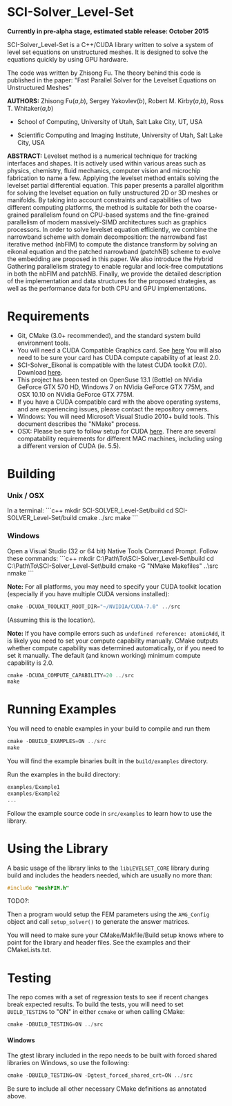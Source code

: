 SCI-Solver_Level-Set
====================

**Currently in pre-alpha stage, estimated stable release: October 2015**

SCI-Solver_Level-Set is a C++/CUDA library written to solve a system of level set equations on unstructured meshes. It is designed to solve the equations quickly by using GPU hardware.

The code was written by Zhisong Fu. The theory behind this code is published in the paper: "Fast Parallel Solver for the Levelset Equations on Unstructured Meshes"

**AUTHORS:** Zhisong Fu(*a*,*b*), Sergey Yakovlev(*b*), Robert M. Kirby(*a*,*b*), Ross T. Whitaker(*a*,*b*)

- School of Computing, University of Utah, Salt Lake City, UT, USA

- Scientific Computing and Imaging Institute, University of Utah, Salt Lake City, USA

**ABSTRACT:**
Levelset method is a numerical technique for tracking interfaces and shapes. It is actively used within various areas such as physics, chemistry, fluid mechanics, computer vision and microchip fabrication to name a few. Applying the levelset method entails solving the levelset partial differential equation. This paper presents a parallel algorithm for solving the levelset equation on fully unstructured 2D or 3D meshes or manifolds. By taking into account constraints and capabilities of two different computing platforms, the method is suitable for both the coarse-grained parallelism found on CPU-based systems and the fine-grained parallelism of modern massively-SIMD architectures such as graphics processors. In order to solve levelset equation efficiently, we combine the narrowband scheme with domain decomposition: the narrowband fast iterative method (nbFIM) to compute the distance transform by solving an eikonal equation and the patched narrowband (patchNB) scheme to evolve the embedding are proposed in this paper. We also introduce the Hybrid Gathering parallelism strategy to enable regular and lock-free computations in both the nbFIM and patchNB. Finally, we provide the detailed description of the implementation and data structures for the proposed strategies, as well as the performance data for both CPU and GPU implementations.

Requirements
==============

* Git, CMake (3.0+ recommended), and the standard system build environment tools.
* You will need a CUDA Compatible Graphics card. See <a href="https://developer.nvidia.com/cuda-gpus">here</a> You will also need to be sure your card has CUDA compute capability of at least 2.0.
* SCI-Solver_Eikonal is compatible with the latest CUDA toolkit (7.0). Download <a href="https://developer.nvidia.com/cuda-downloads">here</a>.
* This project has been tested on OpenSuse 13.1 (Bottle) on NVidia GeForce GTX 570 HD, Windows 7 on NVidia GeForce GTX 775M, and OSX 10.10 on NVidia GeForce GTX 775M.
* If you have a CUDA compatible card with the above operating systems, and are experiencing issues, please contact the repository owners.
* Windows: You will need Microsoft Visual Studio 2010+ build tools. This document describes the "NMake" process.
* OSX: Please be sure to follow setup for CUDA <a href="http://docs.nvidia.com/cuda/cuda-getting-started-guide-for-mac-os-x/#axzz3W4nXNNin">here</a>. There are several compatability requirements for different MAC machines, including using a different version of CUDA (ie. 5.5).

Building
==============

<h3>Unix / OSX</h3>
In a terminal:
```c++
mkdir SCI-SOLVER_Level-Set/build
cd SCI-SOLVER_Level-Set/build
cmake ../src
make
```

<h3>Windows</h3>
Open a Visual Studio (32 or 64 bit) Native Tools Command Prompt.
Follow these commands:
```c++
mkdir C:\Path\To\SCI-Solver_Level-Set\build
cd C:\Path\To\SCI-Solver_Level-Set\build
cmake -G "NMake Makefiles" ..\src
nmake
```

**Note:** For all platforms, you may need to specify your CUDA toolkit location (especially if you have multiple CUDA versions installed):
```c++
cmake -DCUDA_TOOLKIT_ROOT_DIR="~/NVIDIA/CUDA-7.0" ../src
```
(Assuming this is the location).

**Note:** If you have compile errors such as <code>undefined reference: atomicAdd</code>, it is likely you need to set your compute capability manually. CMake outputs whether compute capability was determined automatically, or if you need to set it manually. The default (and known working) minimum compute capability is 2.0.

```c++
cmake -DCUDA_COMPUTE_CAPABILITY=20 ../src
make
```


Running Examples
==============

You will need to enable examples in your build to compile and run them

```c++
cmake -DBUILD_EXAMPLES=ON ../src
make
```

You will find the example binaries built in the <code>build/examples</code> directory.

Run the examples in the build directory:

```c++
examples/Example1
examples/Example2
...
```

Follow the example source code in <code>src/examples</code> to learn how to use the library.

Using the Library
==============

A basic usage of the library links to the <code>libLEVELSET_CORE</code> library during build and includes the headers needed, which are usually no more than:

```c++
#include "meshFIM.h"
```
TODO?:

Then a program would setup the FEM parameters using the
<code>AMG_Config</code> object and call <code>setup_solver()</code> to generate
the answer matrices.

You will need to make sure your CMake/Makfile/Build setup knows where to point for the library and header files. See the examples and their CMakeLists.txt.

Testing
==============
The repo comes with a set of regression tests to see if recent changes break expected results. To build the tests, you will need to set <code>BUILD_TESTING</code> to "ON" in either <code>ccmake</code> or when calling CMake:

```c++
cmake -DBUILD_TESTING=ON ../src
```
<h4>Windows</h4>
The gtest library included in the repo needs to be built with forced shared libraries on Windows, so use the following:

```c++
cmake -DBUILD_TESTING=ON -Dgtest_forced_shared_crt=ON ../src
```
Be sure to include all other necessary CMake definitions as annotated above.
